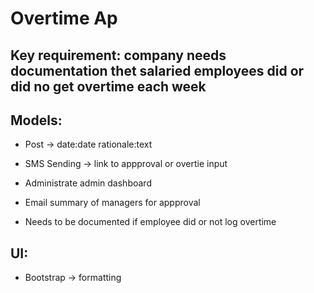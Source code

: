 # Overtime Ap

## Key requirement: company needs documentation thet salaried employees did or did no get overtime each week

## Models:

- Post -> date:date rationale:text

- SMS Sending -> link to appproval or overtie input

- Administrate admin dashboard

- Email summary of managers for appproval

- Needs to be documented if employee did or not log overtime

## UI:
- Bootstrap -> formatting
